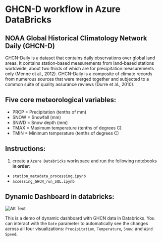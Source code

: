 # GHCN-D workflow in Azure DataBricks

## NOAA Global Historical Climatology Network Daily (GHCN-D)
GHCN-Daily is a dataset that contains daily observations over global land areas. It contains station-based measurements from land-based stations worldwide, about two thirds of which are for precipitation measurements only (Menne et al., 2012). GHCN-Daily is a composite of climate records from numerous sources that were merged together and subjected to a common suite of quality assurance reviews (Durre et al., 2010).

## Five core meteorological variables:
- PRCP = Precipitation (tenths of mm)
- SNOW = Snowfall (mm)
- SNWD = Snow depth (mm)
- TMAX = Maximum temperature (tenths of degrees C)
- TMIN = Minimum temperature (tenths of degrees C)

## Instructions:
1. create a `Azure Databricks` workspace and run the following notebooks **in order**:
- `station_metadata_processing.ipynb` 
- `accessing_GHCN_run_SQL.ipynb`

## Dynamic Dashboard in databricks:

![Alt Text](https://media.giphy.com/media/v1.Y2lkPTc5MGI3NjExNXdtYzlqNnp3NXE2cDl5MHg3ZDlkY3lvMWx0c3pjOWh1bXUwZThoYiZlcD12MV9pbnRlcm5hbF9naWZfYnlfaWQmY3Q9Zw/JutNCWpHeh75p2zOfW/giphy.gif)

This is a demo of dynamic dashboard with GHCN data in Databricks. You can interact with the `Date` parameter to automatically see the changes across all four visualizations: `Precipitation`, `Temperature`, `Snow`, and `Wind Speed`.  